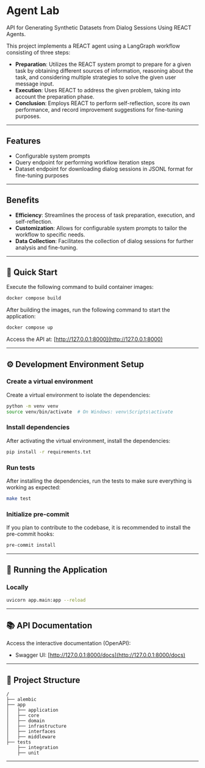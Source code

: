 # Agent Lab

API for Generating Synthetic Datasets from Dialog Sessions Using REACT Agents.

This project implements a REACT agent using a LangGraph workflow consisting of three steps:

- **Preparation**: Utilizes the REACT system prompt to prepare for a given task by obtaining different sources of information, reasoning about the task, and considering multiple strategies to solve the given user message input.
- **Execution**: Uses REACT to address the given problem, taking into account the preparation phase.
- **Conclusion**: Employs REACT to perform self-reflection, score its own performance, and record improvement suggestions for fine-tuning purposes.

---

## Features

- Configurable system prompts
- Query endpoint for performing workflow iteration steps
- Dataset endpoint for downloading dialog sessions in JSONL format for fine-tuning purposes

---

## Benefits

- **Efficiency**: Streamlines the process of task preparation, execution, and self-reflection.
- **Customization**: Allows for configurable system prompts to tailor the workflow to specific needs.
- **Data Collection**: Facilitates the collection of dialog sessions for further analysis and fine-tuning.


---

## 🚀 Quick Start

Execute the following command to build container images:

```bash
docker compose build
```

After building the images, run the following command to start the application:

```bash
docker compose up
```

Access the API at: [http://127.0.0.1:8000](http://127.0.0.1:8000)

---

## ⚙️ Development Environment Setup

### Create a virtual environment

Create a virtual environment to isolate the dependencies:

```bash
python -m venv venv
source venv/bin/activate  # On Windows: venv\Scripts\activate
```

### Install dependencies

After activating the virtual environment, install the dependencies:

```bash
pip install -r requirements.txt
```

### Run tests

After installing the dependencies, run the tests to make sure everything is working as expected:

```bash
make test
```

### Initialize pre-commit

If you plan to contribute to the codebase, it is recommended to install the pre-commit hooks:

```bash
pre-commit install
```

---

## 🏃 Running the Application

### Locally

```bash
uvicorn app.main:app --reload
```

---

## 📚 API Documentation

Access the interactive documentation (OpenAPI):

- Swagger UI: [http://127.0.0.1:8000/docs](http://127.0.0.1:8000/docs)

---

## 📂 Project Structure

```plaintext
/
├── alembic
├── app
│   ├── application
│   ├── core
│   ├── domain
│   ├── infrastructure
│   ├── interfaces
│   ├── middleware
├── tests
    ├── integration
    ├── unit
```

---
